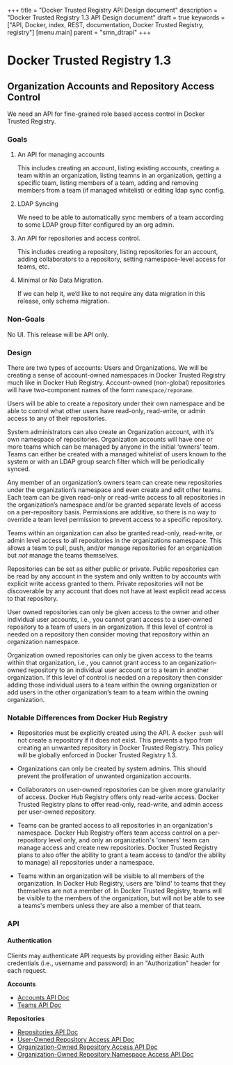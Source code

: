 +++
title = "Docker Trusted Registry API Design document"
description = "Docker Trusted Registry 1.3 API Design document"
draft = true
keywords = ["API, Docker, index, REST, documentation, Docker Trusted Registry, registry"]
[menu.main]
parent = "smn_dtrapi"
+++

# Docker Trusted Registry 1.3

## Organization Accounts and Repository Access Control

We need an API for fine-grained role based access control in Docker Trusted
Registry.

### Goals

1. An API for managing accounts

    This includes creating an account, listing existing accounts, creating a
    team within an organization, listing teamns in an organization, getting a
    specific team, listing members of a team, adding and removing members
    from a team (if managed whitelist) or editing ldap sync config.

2. LDAP Syncing

    We need to be able to automatically sync members of a team according to
    some LDAP group filter configured by an org admin.

3. An API for repositories and access control.

    This includes creating a repository, listing repositories for an account,
    adding collaborators to a repository, setting namespace-level access for
    teams, etc.

4. Minimal or No Data Migration.

    If we can help it, we’d like to not require any data migration in this
    release, only schema migration.

### Non-Goals

No UI. This release will be API only.

### Design

There are two types of accounts: Users and Organizations. We will be creating a
sense of account-owned namespaces in Docker Trusted Registry much like in Docker Hub Registry.
Account-owned (non-global) repositories will have two-component names of the
form `namespace/reponame`.

Users will be able to create a repository under their own namespace and be able
to control what other users have read-only, read-write, or admin access to any
of their repositories.

System administrators can also create an Organization account, with it’s own
namespace of repositories. Organization accounts will have one or more teams
which can be managed by anyone in the initial ‘owners’ team. Teams can either
be created with a managed whitelist of users known to the system or with an
LDAP group search filter which will be periodically synced.

Any member of an organization’s owners team can create new repositories under
the organization’s namespace and even create and edit other teams. Each team
can be given read-only or read-write access to all repositories in the
organization’s namespace and/or be granted separate levels of access on a
per-repository basis. Permissions are additive, so there is no way to override
a team level permission to prevent access to a specific repository.

Teams within an organization can also be granted read-only, read-write, or
admin level access to all repositories in the organizations namespace. This
allows a team to pull, push, and/or manage repositories for an organization
but *not* manage the teams themselves.

Repositories can be set as either public or private. Public repositories can be
read by any account in the system and only written to by accounts with explicit
write access granted to them. Private repositories will not be discoverable by
any account that does not have at least explicit read access to that
repository.

User owned repositories can only be given access to the owner and other
individual user accounts, i.e., you cannot grant access to a user-owned
repository to a team of users in an organization. If this level of control is
needed on a repository then consider moving that repository within an
organization namespace.

Organization owned repositories can only be given access to the teams within
that organization, i.e., you cannot grant access to an organization-owned
repository to an individual user account or to a team in another organization.
If this level of control is needed on a repository then consider adding those
individual users to a team within the owning organization or add users in the
other organization’s team to a team within the owning organization.

### Notable Differences from Docker Hub Registry

- Repositories must be explicitly created using the API. A `docker push` will
  not create a repository if it does not exist. This prevents a typo from
  creating an unwanted repository in Docker Trusted Registry. This policy
  will be globally enforced in Docker Trusted Registry 1.3.

- Organizations can only be created by system admins. This should prevent the
  proliferation of unwanted organization accounts.

- Collaborators on user-owned repositories can be given more granularity of
  access. Docker Hub Registry offers only read-write access. Docker Trusted
  Registry plans to offer read-only, read-write, and admin access per
  user-owned repository.

- Teams can be granted access to all repositories in an organization's
  namespace. Docker Hub Registry offers team access control on a
  per-repository level only, and only an organization's 'owners' team can
  manage access and create new repositories. Docker Trusted Registry plans to
  also offer the ability to grant a team access to (and/or the ability to
  manage) all repositories under a namespace.

- Teams within an organization will be visible to all members of the
  organization. In Docker Hub Registry, users are 'blind' to teams that they
  themselves are not a member of. In Docker Trusted Registry, teams will be
  visible to the members of the organization, but will not be able to see a
  teams's members unless they are also a member of that team.

### API

#### Authentication

Clients may authenticate API requests by providing either Basic Auth
credentials (i.e., username and password) in an "Authorization" header for each
request.

**Accounts**

- [Accounts API Doc](https://gist.github.com/jlhawn/1e7e35c7eed536f4bdf2)
- [Teams API Doc](https://gist.github.com/jlhawn/9a1f24d44e9fce541cfb)

**Repositories**

- [Repositories API Doc](https://gist.github.com/jlhawn/dbdeb81a2724e913f036)
- [User-Owned Repository Access API Doc](https://gist.github.com/jlhawn/90e5442e1b1503b1f970)
- [Organization-Owned Repository Access API Doc](https://gist.github.com/jlhawn/45c8d6587f632975a345)
- [Organization-Owned Repository Namespace Access API Doc](https://gist.github.com/jlhawn/68f78af0e6b0325facd3)
